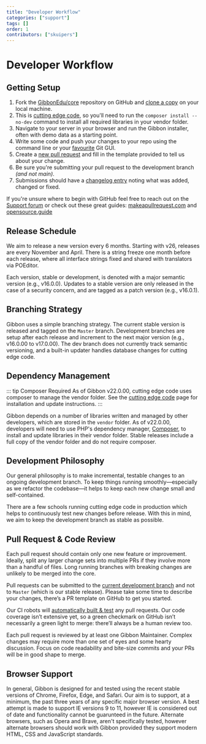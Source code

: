 ```yaml
---
title: "Developer Workflow"
categories: ["support"]
tags: []
order: 1
contributors: ["skuipers"]
---
```

# Developer Workflow
## Getting Setup

1. Fork the [GibbonEdu/core](https://github.com/GibbonEdu/core) repository on GitHub and [clone a copy](https://help.github.com/articles/cloning-a-repository/) on your local machine.
2. This is [cutting edge code](/introduction/installation-options/cutting-edge-code), so you'll need to run the `composer install --no-dev` command to install all required libraries in your vendor folder. 
3. Navigate to your server in your browser and run the Gibbon installer, often with demo data as a starting point.
4. Write some code and push your changes to your repo using the command line or your [favourite](https://www.sourcetreeapp.com/) Git GUI.
5. Create a [new pull request](https://github.com/GibbonEdu/core/pulls) and fill in the template provided to tell us about your change.
6. Be sure you're submitting your pull request to the development branch _(and not main)_.
7. Submissions should have a [changelog entry](https://github.com/GibbonEdu/core/blob/main/CHANGELOG.txt) noting what was added, changed or fixed.

If you're unsure where to begin with GitHub feel free to reach out on the [Support forum](https://ask.gibbonedu.org) or check out these great guides: [makeapullrequest.com](http://makeapullrequest.com/) and [opensource.guide](https://opensource.guide/how-to-contribute/)


## Release Schedule

We aim to release a new version every 6 months. Starting with v26, releases are every November and April. There is a string freeze one month before each release, where all interface strings fixed and shared with translators via POEditor.

Each version, stable or development, is denoted with a major semantic version (e.g., v16.0.0). Updates to a stable version are only released in the case of a security concern, and are tagged as a patch version (e.g., v16.0.1). 

## Branching Strategy

Gibbon uses a simple branching strategy. The current stable version is released and tagged on the `Master` branch. Development branches are setup after each release and increment to the next major version (e.g., v16.0.00 to v17.0.00). The dev branch does not currently track semantic versioning, and a built-in updater handles database changes for cutting edge code.

## Dependency Management

::: tip Composer Required
As of Gibbon v22.0.00, cutting edge code uses composer to manage the vendor folder. See the [cutting edge code](/introduction/installation-options/cutting-edge-code) page for installation and update instructions.
:::

Gibbon depends on a number of libraries written and managed by other developers, which are stored in the `vendor` folder. As of v22.0.00, developers will need to use PHP's dependency manager, [Composer](https://getcomposer.org/), to install and update libraries in their vendor folder. Stable releases include a full copy of the vendor folder and do not require composer.

## Development Philosophy

Our general philosophy is to make incremental, testable changes to an ongoing development branch. To keep things running smoothly—especially as we refactor the codebase—it helps to keep each new change small and self-contained.

There are a few schools running cutting edge code in production which helps to continuously test new changes before release. With this in mind, we aim to keep the development branch as stable as possible. 

## Pull Request & Code Review

Each pull request should contain only one new feature or improvement. Ideally, split any larger change sets into multiple PRs if they involve more than a handful of files. Long running branches with breaking changes are unlikely to be merged into the core.

Pull requests can be submitted to the [current development branch](https://docs.gibbonedu.org/developers/getting-started/gibbon-road-map/) and not to `Master` (which is our stable release). Please take some time to describe your changes, there’s a PR template on GitHub to get you started.

Our CI robots will [automatically built & test](/development/core-concepts/testing) any pull requests. Our code coverage isn’t extensive yet, so a green checkmark on GitHub isn’t necessarily a green light to merge: there’ll always be a human review too.

Each pull request is reviewed by at least one Gibbon Maintainer. Complex changes may require more than one set of eyes and some hearty discussion. Focus on code readability and bite-size commits and your PRs will be in good shape to merge.

## Browser Support

In general, Gibbon is designed for and tested using the recent stable versions of Chrome, Firefox, Edge, and Safari. Our aim is to support, at a minimum, the past three years of any specific major browser version. A best attempt is made to support IE versions 9 to 11, however IE is considered out of date and functionality cannot be guarunteed in the future. Alternate browsers, such as Opera and Brave, aren't specifically tested, however alternate browsers should work with Gibbon provided they support modern HTML, CSS and JavaScript standards.
